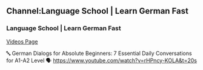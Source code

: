 


## Channel:Language School | Learn German Fast

### Language School | Learn German Fast

[Videos Page](https://www.youtube.com/@deutsche-schule/videos)

🔤 German Dialogs for Absolute Beginners: 7 Essential Daily Conversations for A1-A2 Level 🗣️
https://www.youtube.com/watch?v=rHPncy-KOLA&t=20s
